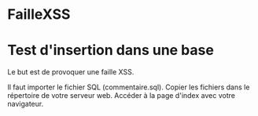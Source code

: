 # FailleXSS

# Test d'insertion dans une base 
Le but est de provoquer une faille XSS.

Il faut importer le fichier SQL (commentaire.sql).
Copier les fichiers dans le répertoire de votre serveur web.
Accéder à la page d'index avec votre navigateur.
